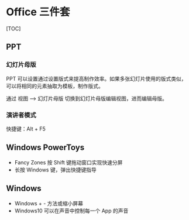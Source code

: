 # Office 三件套

[TOC]

## PPT

### 幻灯片母版

PPT 可以设置通过设置版式来提高制作效率。如果多张幻灯片使用的版式类似，可以将相同的元素抽取为模板，制作版式。

通过 视图 —> 幻灯片母版 切换到幻灯片母版编辑视图，进而编辑母版。

### 演讲者模式

快捷键：Alt + F5

## Windows PowerToys

* Fancy Zones 按 Shift 键拖动窗口实现快速分屏
* 长按 Windows 键，弹出快捷键指导

## Windows

* Windows + - 方法或缩小屏幕
* Windows10 可以在声音中控制每一个 App 的声音